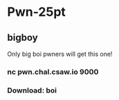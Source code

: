 # Pwn-25pt
## bigboy
Only big boi pwners will get this one!
### nc pwn.chal.csaw.io 9000
### Download: boi